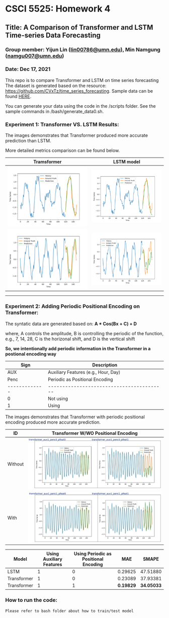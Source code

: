 # CSCI 5525: Homework 4
## Title: A Comparison of Transformer and LSTM Time-series Data Forecasting
### Group member: Yijun Lin (lin00786@umn.edu), Min Namgung (namgu007@umn.edu)
### Date: Dec 17, 2021


This repo is to compare Transformer and LSTM on time series forecasting
The dataset is generated based on the resource: https://github.com/CVxTz/time_series_forecasting.
Sample data can be found [HERE](https://drive.google.com/drive/folders/1MfJ8tRGins8WN5pseKwyT4bIXhN1cYBI). 

You can generate your data using the code in the /scripts folder. See the sample commands in /bash/generate_data0.sh.

### Experiment 1: Transformer VS. LSTM Results:

The images demonstrates that Transformer produced more accurate prediction than LSTM. 

More detailed metrics comparison can be found below.

| Tramsformer     | LSTM model
|------------- | -------------
|![1](res_readme/T_1.png)| ![2](res_readme/LSTM_1.png)
|![3](res_readme/T_2.png)| ![4](res_readme/LSTM_2.png)


--------------------------------------------------------------------------------------------

### Experiment 2: Adding Periodic Positional Encoding on Transformer:

The syntatic data are generated based on: **A * Cos(Bx + C) + D**

where, A controls the amplitude, B is controlling the periodic of the function, e.g., 7, 14, 28, C is the horizonal shift, and D is the vertical shift
    
**So, we intentionally add periodic information in the Transformer in a postional encoding way**


| Sign  | Description
|------------- | -------------
|AUX| Auxiliary Features (e.g., Hour, Day)
|Penc| Periodic as Positional Encoding  
------------- | -----------------------------------------
|0| Not using
|1| Using

The images demonstrates that Transformer with periodic positional encoding produced more accurate prediction. 

|ID    | Transformer W/WO Positional Encoding    |
|------------- |------------- |
|Without|![5](res_readme/t_p_5.png)|
|With|![6](res_readme/t_p_6.png)|


Model| Using Auxiliary Features | Using Periodic as Positional Encoding | MAE | SMAPE
|------------- |------------- |------------- |------------- |------------- |
|LSTM|1|0|0.29625|47.51880
|Transformer|1|0|0.23089|37.93381
|Transformer|1|1|**0.19829**|**34.05033**




### How to run the code:

    Please refer to bash folder about how to train/test model


